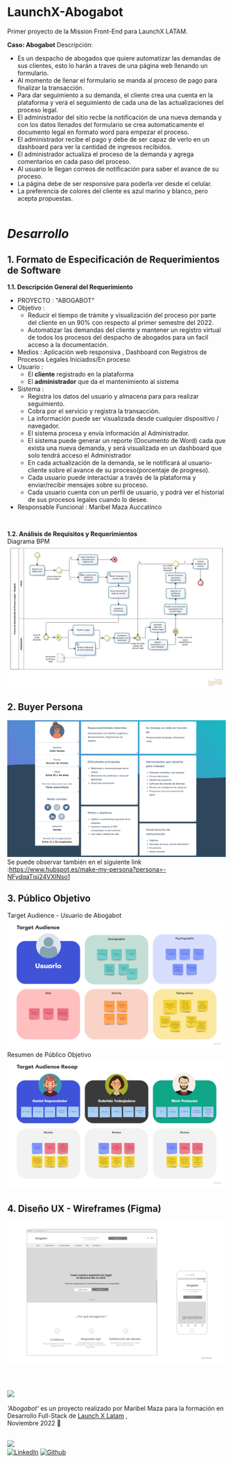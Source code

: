 # LaunchX-Abogabot

Primer proyecto de la Mission Front-End para LaunchX LATAM.

**Caso: Abogabot** Descripción:

- Es un despacho de abogados que quiere automatizar las demandas de sus clientes, esto lo harán a traves de una página web llenando un formulario.
- Al momento de llenar el formulario se manda al proceso de pago para finalizar la transacción.
- Para dar seguimiento a su demanda, el cliente crea una cuenta en la plataforma y verá el seguimiento de cada una de las actualizaciones del proceso legal.
- El administrador del sitio recbe la notificación de una nueva demanda y con los datos llenados del formulario se crea automaticamente el documento legal en formato word para empezar el proceso.
- El administrador recibe el pago y debe de ser capaz de verlo en un dashboard para ver la cantidad de ingresos recibidos.
- El administrador actualiza el proceso de la demanda y agrega comentarios en cada paso del proceso.
- Al usuario le llegan correos de notificación para saber el avance de su proceso.
- La página debe de ser responsive para poderla ver desde el celular.
- La preferencia de colores del cliente es azul marino y blanco, pero acepta propuestas.
<br> <br>

# *Desarrollo*

## **1. Formato de Especificación de Requerimientos de Software**

  **1.1. Descripción General del Requerimiento**
   <br>
  - PROYECTO : "ABOGABOT"
  - Objetivo : 
      - Reducir el tiempo de trámite y visualización del proceso por parte del cliente en un 90% con respecto al primer semestre del 2022.
      - Automatizar las demandas del cliente y mantener un registro virtual de todos los procesos del despacho de abogados para un facil acceso a la documentación.
  - Medios   : Aplicación web responsiva , Dashboard con Registros de Procesos Legales Iniciados/En proceso
  - Usuario  :  
      - El **cliente** registrado en la plataforma  
      - El **administrador** que da el mantenimiento al sistema
  - Sistema  :  
      - Registra los datos del usuario y almacena para para realizar seguimiento.
      - Cobra por el servicio y registra la transacción.
      - La información puede ser visualizada desde cualquier dispositivo / navegador.
      - El sistema procesa y envía información al Administrador.
      - El sistema puede generar un reporte (Documento de Word) cada que exista una nueva demanda, y será visualizada en un dashboard que solo tendrá acceso el Administrador
      - En cada actualización de la demanda, se le notificará al usuario-cliente sobre el avance de su proceso(porcentaje de progreso).
       - Cada usuario puede interactúar a través de la plataforma y enviar/recibir mensajes sobre su proceso.
      - Cada usuario cuenta con un perfil de usuario, y podrá ver el historial de sus procesos legales cuando lo desee.  
  - Responsable Funcional : Maribel Maza Auccatinco

<br>

  **1.2. Análisis de Requisitos y Requerimientos**
<br>
     Diagrama BPM
     ![Diagrama BPM](./imgBPMN-Abogabot.jpg)
  <br>  

  <!-- **1.3. Fases de Planeación y Gerencia de Proyecto**
<br> 

  **1.4. Levantamiento del Requerimiento Detallado (Historias de Usuario)**
<br>  

  **1.5. Diseño de la Arquitectura de Solución**
     Prototipos de Interfaces de Usuario (Wireframes)
       
<br>-->
## **2. Buyer Persona**
![Buyer Persona](./buyerPersona.png)
Se puede observar también en el siguiente link :https://www.hubspot.es/make-my-persona?persona=-NFydqaTisj24VXlNso1
<br>

## **3. Público Objetivo**
 Target Audience - Usuario de Abogabot
     ![Target Audience](./TargetAudience-UserAbogabot.png)
     <br>
 Resumen de Público Objetivo
     ![Target Audience Recap](./TargetAudienceRecap.png)
     <br>   
## **4. Diseño UX - Wireframes (Figma)**
  ![Figma](./wireframes-Abogabot.png)


<br> <br>

<img src="https://i.imgur.com/H7WKbvU.png" width="150"/> 
<br>

*'Abogabot'* es un proyecto realizado por Maribel Maza para la formación en Desarrollo Full-Stack de [Launch X Latam](https://github.com/Launch-X-Latam/MisionFrontEnd/tree/main/01%20-%20INTRO/practicas) , <br>Noviembre 2022 🤗
<br><br>

<img src="https://media.giphy.com/media/gj0gl6jbeDO1Z56wIa/giphy.gif" width="100"/> 
<br>
<a href="https://www.linkedin.com/in/maribel-maza/"><img alt="LinkedIn" src="https://img.shields.io/badge/linkedin%20-%230077B5.svg?&style=flat&logo=linkedin&logoColor=white"/></a> <a href="https://github.com/mysticBel"><img alt="Github" src="https://img.shields.io/github/followers/mysticBel?label=follow&style=social"/></a> &nbsp;


